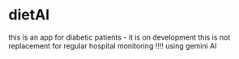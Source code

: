 # dietAI
this is an app for diabetic patients - it is on development this is not replacement for regular hospital monitoring !!!!
using gemini AI 


